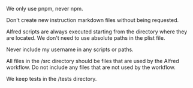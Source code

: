 We only use pnpm, never npm.

Don't create new instruction markdown files without being requested.

Alfred scripts are always executed starting from the directory where they are located. We don't need to use absolute paths in the plist file.

Never include my username in any scripts or paths.

All files in the /src directory should be files that are used by the Alfred workflow. Do not include any files that are not used by the workflow.

We keep tests in the /tests directory.
